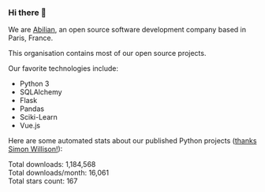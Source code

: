 ### Hi there 👋

We are [Abilian](https://abilian.com/), an open source software development company based in Paris, France.

This organisation contains most of our open source projects.

Our favorite technologies include:

- Python 3
- SQLAlchemy
- Flask
- Pandas
- Sciki-Learn
- Vue.js

Here are some automated stats about our published Python projects
([thanks Simon Willison!][sw-post]):

<!--marker-->
Total downloads: 1,184,568<br>
Total downloads/month: 16,061<br>
Total stars count: 167
<!--end-->

[sw-post]: https://simonwillison.net/2020/Jul/10/self-updating-profile-readme/
